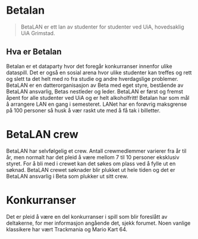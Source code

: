 # Betalan
 > BetaLAN er ett lan av studenter for studenter ved UiA, hovedsaklig UiA Grimstad.

## Hva er Betalan

Betalan er et dataparty hvor det foregår konkurranser innenfor ulike dataspill. Det er også en sosial arena hvor ulike studenter kan treffes og rett og slett ta det helt med ro fra studie og andre hverdagslige problemer. BetaLAN er en datterorganisasjon av Beta med eget styre, bestående av BetaLAN ansvarlig, Betas nestleder og leder. BetaLAN er først og fremst åpent for alle studenter ved UiA og er helt alkoholfritt! Betalan har som mål å arrangere LAN en gang i semesteret. LANet har en forøvrig maksgrense på 100 personer så husk å vær raskt ute med å få tak i billetter. 

 
# BetaLAN crew

BetaLAN har selvfølgelig et crew. Antall crewmedlemmer varierer fra år til år, men normalt har det pleid å være mellom 7 til 10 personer eksklusiv styret. For å bli med i crewet kan det søkes om plass ved å fylle ut en søknad. BetaLAN crewet søknader blir plukket ut hele tiden og det er BetaLAN ansvarlig i Beta som plukker ut sitt crew.

 
# Konkurranser

Det er pleid å være en del konkurranser i spill som blir foreslått av deltakerne, for mer informasjon angående det, sjekk forumet. Noen vanlige klassikere har vært Trackmania og Mario Kart 64.